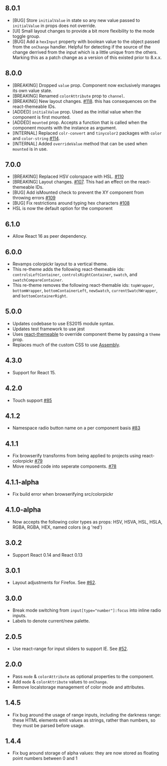 ## 8.0.1

- [BUG] Store `initialValue` in state so any new value passed to `initialValue` in props does not override.
- [UI] Small layout changes to provide a bit more flexibility to the mode toggle group.
- [BUG] Add a `hexInput` property with boolean value to the object passed from the `onChange` handler. Helpful for detecting if the source of the change derrived from the input which is a little unique from the others. Marking this as a patch change as a version of this existed prior to 8.x.x.

## 8.0.0

* [BREAKING] Dropped `value` prop. Component now exclusively manages its own value state.
* [BREAKING] Renamed `colorAttribute` prop to `channel`.
* [BREAKING] New layout changes. [#118](https://github.com/mapbox/react-colorpickr/pull/118). this has consequences on the
react-themeable IDs.
* [ADDED] `initialValue` prop. Used as the initial value when the component is first mounted.
* [ADDED] `mounted` prop. Accepts a function that is called when the component mounts with the instance as argument.
* [INTERNAL] Replaced `colr-convert` and `tinycolor2` packages with `color` and `color-string` [#114](https://github.com/mapbox/react-colorpickr/issues/114).
* [INTERNAL] Added `overrideValue` method that can be used when `mounted` is in use.

## 7.0.0

* [BREAKING] Replaced HSV colorspace with HSL. [#110](https://github.com/mapbox/react-colorpickr/pull/110)
* [BREAKING] Layout changes. [#107](https://github.com/mapbox/react-colorpickr/pull/107). This had an effect on the
react-themeable IDs.
* [BUG] Add isMounted check to prevent the XY component from throwing errors [#109](https://github.com/mapbox/react-colorpickr/pull/109)
* [BUG] Fix restrictions around typing hex characters [#108](https://github.com/mapbox/react-colorpickr/pull/108)
* HSL is now the default option for the component

## 6.1.0

* Allow React 16 as peer dependency.

## 6.0.0

* Revamps colorpickr layout to a vertical theme.
* This re-theme adds the following react-themeable ids: `controlsLeftContainer`, `controlsRightContainer`, `swatch`, and `swatchCompareContainer`.
* This re-theme removes the following react-themable ids: `topWrapper`, `bottomWrapper`, `bottomContainerLeft`, `newSwatch`, `currentSwatchWrapper`, and `bottomContainerRight`.

## 5.0.0

* Updates codebase to use ES2015 module syntax.
* Updates test framework to use jest
* Uses [react-themeable](https://github.com/markdalgleish/react-themeable) to override component theme by passing a `theme` prop.
* Replaces much of the custom CSS to use [Assembly](https://www.mapbox.com/assembly/).

## 4.3.0

* Support for React 15.

## 4.2.0

* Touch support [#85](https://github.com/mapbox/react-colorpickr/pull/85)

## 4.1.2

* Namespace radio button name on a per component basis [#83](https://github.com/mapbox/react-colorpickr/pull/83)

## 4.1.1

* Fix browserify transforms from being applied to projects using react-colorpickr [#79](https://github.com/mapbox/react-colorpickr/issues/79)
* Move reused code into seperate components. [#78](https://github.com/mapbox/react-colorpickr/pull/78)

## 4.1.1-alpha

* Fix build error when browserifying src/colorpickr

## 4.1.0-alpha

* Now accepts the following color types as props: HSV, HSVA, HSL, HSLA, RGBA, RGBA, HEX, named colors (e.g 'red')

## 3.0.2

* Support React 0.14 and React 0.13

## 3.0.1

* Layout adjustments for Firefox. See [#62](https://github.com/mapbox/react-colorpickr/pull/62).

## 3.0.0

* Break mode switching from `input[type="number"]:focus` into inline radio inputs.
* Labels to denote current/new palette.

## 2.0.5

* Use react-range for input sliders to support IE. See [#52](https://github.com/mapbox/react-colorpickr/pull/52).

## 2.0.0

* Pass `mode` & `colorAttribute` as optional properties to the component.
* Add `mode` & `colorAttribute` values to `onChange`.
* Remove localstorage management of color mode and attributes.

## 1.4.5

* Fix bug around the usage of range inputs, including the darkness range:
  these HTML elements emit values as strings, rather than numbers, so they
  must be parsed before usage.

## 1.4.4

* Fix bug around storage of alpha values: they are now stored as floating
  point numbers between 0 and 1

